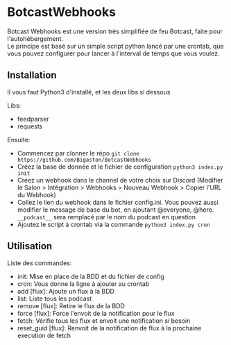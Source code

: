 # BotcastWebhooks
Botcast Webhooks est une version très simplifiée de feu Botcast, faite pour l'autohébergement.  
Le principe est basé sur un simple script python lancé par une crontab, que vous pouvez configurer pour lancer à l'interval de temps que vous voulez.

## Installation
Il vous faut Python3 d'installé, et les deux libs si dessous

Libs:
- feedparser
- requests

Ensuite:
- Commencez par clonner le répo `git clone https://github.com/Bigaston/BotcastWebhooks`
- Créez la base de donnée et le fichier de configuration `python3 index.py init`
- Créez un webhook dans le channel de votre choix sur Discord (Modifier le Salon > Intégration > Webhooks > Nouveau Webhook > Copier l'URL du Webhook)
- Collez le lien du webhook dans le fichier config.ini. Vous pouvez aussi modifier le message de base du bot, en ajoutant @everyone, @here. `__podcast__` sera remplacé par le nom du podcast en question
- Ajoutez le script à crontab via la commande `python3 index.py cron`

## Utilisation
Liste des commandes:
- init: Mise en place de la BDD et du fichier de config
- cron: Vous donne la ligne à ajouter au crontab
- add [flux]: Ajoute un flux à la BDD
- list: Liste tous les podcast
- remove [flux]: Retire le flux de la BDD
- force [flux]: Force l'envoit de la notification pour le flux
- fetch: Vérifie tous les flux et envoit une notification si besoin
- reset_guid [flux]: Renvoit de la notification de flux à la prochaine execution de fetch